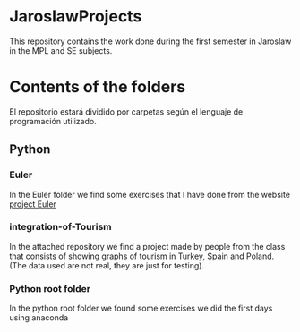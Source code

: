 # JaroslawProjects
This repository contains the work done during the first semester in Jaroslaw in the MPL and SE subjects.


# Contents of the folders
El repositorio estará dividido por carpetas según el lenguaje de programación utilizado.

## Python

### Euler
In the Euler folder we find some exercises that I have done from the website [project Euler](https://projecteuler.net/)

### integration-of-Tourism

In the attached repository we find a project made by people from the class that consists of showing graphs of tourism in Turkey, Spain and Poland. (The data used are not real, they are just for testing).

### Python root folder

In the python root folder we found some exercises we did the first days using anaconda
